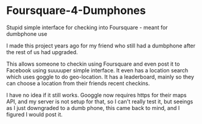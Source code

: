# Foursquare-4-Dumphones
Stupid simple interface for checking into Foursquare - meant for dumbphone use

I made this project years ago for my friend who still had a dumbphone after the rest of us had upgraded.  

This allows someone to checkin using Foursquare and even post it to Facebook using suuuuper simple interface.  It even has a location search which uses goggle to do geo-location. It has a leaderboard, mainly so they can choose a location from their friends recent checkins.  

I have no idea if it still works.  Googgle now requires https for their maps API, and my server is not setup for that, so I can't really test it, but seeings as I just downgraded to a dumb phone, this came back to mind, and I figured I would post it. 
